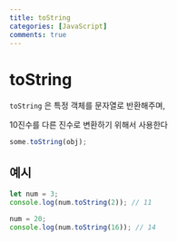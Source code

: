 ```yaml
---
title: toString
categories: [JavaScript]
comments: true
---
```


# toString

`toString` 은 특정 객체를 문자열로 반환해주며,

10진수를 다른 진수로 변환하기 위해서 사용한다

```jsx
some.toString(obj);
```

## 예시

```jsx
let num = 3;
console.log(num.toString(2)); // 11

num = 20;
console.log(num.toString(16)); // 14
```
